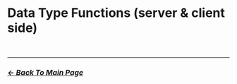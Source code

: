# Data Type Functions (server & client side)

<br>
<hr>

### [_*<- Back To Main Page*_](https://github.com/5Pixel-FiveM/px-base#documentation-refrences)